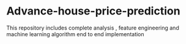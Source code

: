 # Advance-house-price-prediction
This repository includes complete analysis , feature engineering and machine learning algorithm end to end implementation
